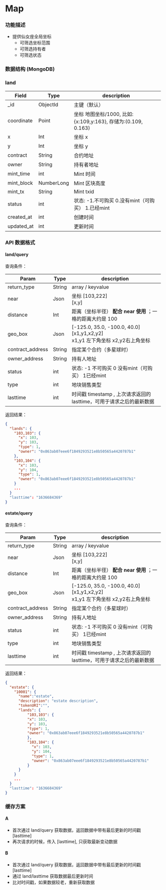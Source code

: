 # Map

### 功能描述

- 提供仙女座全局坐标
  - 可筛选坐标范围
  - 可筛选持有者
  - 可筛选状态



### 数据结构 (MongoDB)


### land 

| Field      | Type     | description                     |
| ---------- | -------- | ------------------------------- |
| _id         | ObjectId      | 主键（默认） |
| coordinate | Point | 坐标 地图坐标/1000, 比如: {x:109,y:163}, 存储为:(0.109, 0.163) |
| x | Int | 坐标 x |
| y | Int | 坐标 y |
| contract    | String   | 合约地址 |
| owner    | String   | 持有者地址 |
| mint_time | int | Mint 时间 |
| mint_block | NumberLong | Mint 区块高度 |
| mint_tx | String | Mint txid |
| status     | int      | 状态:  -1.不可购买 0.没有mint（可购买） 1.已经mint |
| created_at | int | 创建时间                        |
| updated_at | int | 更新时间                        |



### API 数据格式



#### land/query

查询条件：

| Param            | Type   | description                                                  |
| ---------------- | ------ | ------------------------------------------------------------ |
| return_type    | String | array / keyvalue                                  |
| near             | Json   | 坐标 [103,222] <br />[x,y]                                   |
| distance         | Int    | 距离（坐标半径）    **配合 near 使用** ；一格的距离大约是 100 |
| geo_box          | Json   | [-125.0, 35.0, -100.0, 40.0] <br />[x1,y1,x2,y2] <br />x1,y1 左下角坐标 x2,y2右上角坐标 |
| contract_address | String | 指定某个合约（多星球时）                                     |
| owner_address    | String | 持有人地址                                                   |
| status           | int    | 状态:  -1 不可购买 0 没有mint（可购买） 1已经mint            |
| type           | int     | 地块销售类型           |
| lasttime         | int    | 时间戳 timestamp , 上次请求返回的 lasttime，可用于请求之后的最新数据            |

返回结果：

```json
{
  "lands": {
    "103,103": {
      "x": 103,
      "y": 103,
      "type": 1,
      "owner": "0x863ab07eee6f1849293521e8b50565a4420787b1"
    },
    "103,104": {
      "x": 103,
      "y": 104,
      "type": 1,
      "owner": "0x863ab07eee6f1849293521e8b50565a4420787b1"
    }
    ...
  }
  "lasttime": "1636684369"
}

```


#### estate/query

查询条件：

| Param            | Type   | description                                                  |
| ---------------- | ------ | ------------------------------------------------------------ |
| return_type    | String | array / keyvalue                                  |
| near             | Json   | 坐标 [103,222] <br />[x,y]                                   |
| distance         | Int    | 距离（坐标半径）    **配合 near 使用** ；一格的距离大约是 100 |
| geo_box          | Json   | [-125.0, 35.0, -100.0, 40.0] <br />[x1,y1,x2,y2] <br />x1,y1 左下角坐标 x2,y2右上角坐标 |
| contract_address | String | 指定某个合约（多星球时）                                     |
| owner_address    | String | 持有人地址                                                   |
| status           | int    | 状态:  -1 不可购买 0 没有mint（可购买） 1已经mint            |
| type           | int     | 地块销售类型           |
| lasttime         | int    | 时间戳 timestamp , 上次请求返回的 lasttime，可用于请求之后的最新数据            |

返回结果：

```json
{
  "estate": {
    "10001": {
      "name":"estate",
      "description": "estate description",
      "tokenURI":"",
      "lands": {
          "103,103": {
          "x": 103,
          "y": 103,
          "type": 1,
          "owner": "0x863ab07eee6f1849293521e8b50565a4420787b1"
          },
          "103,104": {
            "x": 103,
            "y": 104,
            "type": 1,
            "owner": "0x863ab07eee6f1849293521e8b50565a4420787b1"
          }
      }
    }
    ...
  }
  "lasttime": "1636684369"
}

```


### 缓存方案

#### A
- 首次通过 land/query 获取数据，返回数据中带有最后更新的时间戳 [lasttime]
- 再次请求的时候，传入 [lasttime], 只获取最新变动数据

#### B 
- 首次通过 land/query 获取数据，返回数据中带有最后更新的时间戳 [lasttime]
- 通过 land/lasttime 获取数据最后更新时间 
- 比对时间戳，如果数据较老，重新获取数据


